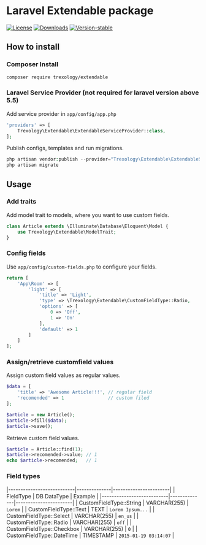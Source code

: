 Laravel Extendable package
==========================

[![License](https://img.shields.io/github/license/trexology/laravel-extendable.svg)](https://packagist.org/packages/trexology/laravel-extendable)
[![Downloads](https://img.shields.io/packagist/dt/trexology/laravel-extendable.svg)](https://packagist.org/packages/trexology/laravel-extendable)
[![Version-stable](https://img.shields.io/packagist/v/trexology/laravel-extendable.svg)](https://packagist.org/packages/trexology/laravel-extendable)


## How to install

### Composer Install

```sh
composer require trexology/extendable
```

### Laravel Service Provider (not required for laravel version above 5.5)

Add service provider in `app/config/app.php`

```php
'providers' => [
    Trexology\Extendable\ExtendableServiceProvider::class,
];
```


Publish configs, templates and run migrations.

```php
php artisan vendor:publish --provider="Trexology\Extendable\ExtendableServiceProvider"
php artisan migrate
```

## Usage

### Add traits

Add model trait to models, where you want to use custom fields.

```php
class Article extends \Illuminate\Database\Eloquent\Model {
    use Trexology\Extendable\ModelTrait;
}
```

### Config fields

Use `app/config/custom-fields.php` to configure your fields.

```php
return [
    'App\Room' => [                                                     // model name
        'light' => [                                                    // field name
            'title' => 'Light',                                         // field title (can be used in views)
            'type' => \Trexology\Extendable\CustomFieldType::Radio,     // field type
            'options' => [                                              // possible values/labels
                0 => 'Off',
                1 => 'On'
            ],
            'default' => 1                                              // default value
        ]
    ]
];
```

### Assign/retrieve customfield values

Assign custom field values as regular values.

```php
$data = [
    'title' => 'Awesome Article!!!', // regular field
    'recomended' => 1                // custom filed     
];

$article = new Article();
$article->fill($data);
$article->save();
```

Retrieve custom field values.

```php
$article = Article::find(1);
$article->recomended->value; // 1
echo $article->recomended;   // 1
```

### Field types

|---------------------------|--------------|-----------------------|
| FieldType                 | DB DataType  | Example               |
|---------------------------|--------------|-----------------------|
| CustomFieldType::String   | VARCHAR(255) | `Lorem`               |
| CustomFieldType::Text     | TEXT         | `Lorem Ipsum...`      |
| CustomFieldType::Select   | VARCHAR(255) | `en_us`               |
| CustomFieldType::Radio    | VARCHAR(255) | `off`                 |
| CustomFieldType::Checkbox | VARCHAR(255) | `0`                   |
| CustomFieldType::DateTime | TIMESTAMP    | `2015-01-19 03:14:07` |
